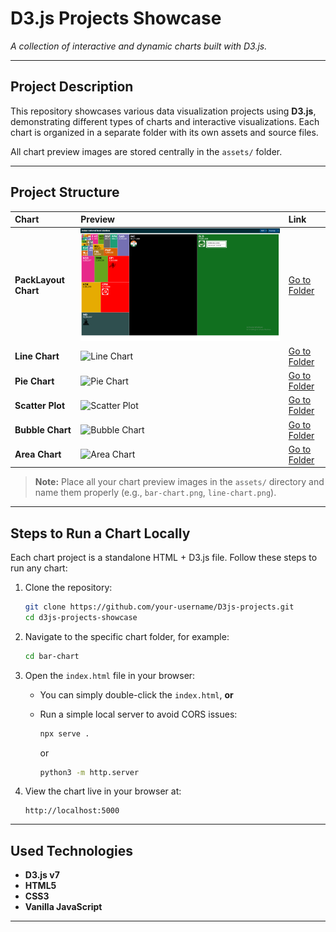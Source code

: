 # D3.js Projects Showcase

*A collection of interactive and dynamic charts built with D3.js.*

---

## Project Description

This repository showcases various data visualization projects using **D3.js**, demonstrating different types of charts and interactive visualizations. Each chart is organized in a separate folder with its own assets and source files.

All chart preview images are stored centrally in the `assets/` folder.

---

## Project Structure

| Chart            | Preview                                    | Link                            |
| :--------------- | :----------------------------------------- | :------------------------------ |
| **PackLayout Chart**    | ![PackLayout Chart](./assets/packLayout.png)       | [Go to Folder](./bar-chart/)    |
| **Line Chart**   | ![Line Chart](./assets/line-chart.png)     | [Go to Folder](./line-chart/)   |
| **Pie Chart**    | ![Pie Chart](./assets/pie-chart.png)       | [Go to Folder](./pie-chart/)    |
| **Scatter Plot** | ![Scatter Plot](./assets/scatter-plot.png) | [Go to Folder](./scatter-plot/) |
| **Bubble Chart** | ![Bubble Chart](./assets/bubble-chart.png) | [Go to Folder](./bubble-chart/) |
| **Area Chart**   | ![Area Chart](./assets/area-chart.png)     | [Go to Folder](./area-chart/)   |

> **Note:** Place all your chart preview images in the `assets/` directory and name them properly (e.g., `bar-chart.png`, `line-chart.png`).

---

## Steps to Run a Chart Locally

Each chart project is a standalone HTML + D3.js file.
Follow these steps to run any chart:

1. Clone the repository:

   ```bash
   git clone https://github.com/your-username/D3js-projects.git
   cd d3js-projects-showcase
   ```

2. Navigate to the specific chart folder, for example:

   ```bash
   cd bar-chart
   ```

3. Open the `index.html` file in your browser:

   * You can simply double-click the `index.html`, **or**
   * Run a simple local server to avoid CORS issues:

     ```bash
     npx serve .
     ```

     or

     ```bash
     python3 -m http.server
     ```

4. View the chart live in your browser at:

   ```
   http://localhost:5000
   ```

---

## Used Technologies

* **D3.js v7**
* **HTML5**
* **CSS3**
* **Vanilla JavaScript**

---
